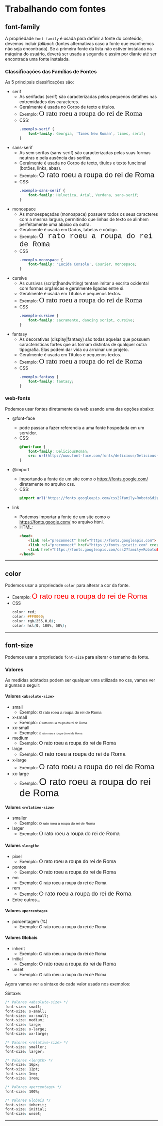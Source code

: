 # Trabalhando com fontes

## font-family

A propriedade `font-family` é usada para definir a fonte do conteúdo, devemos incluir *fallback* (fontes alternativas caso a fonte que escolhemos não seja encontrada). Se a primeira fonte da lista não estiver instalada na máquina do usuário, deverá ser usada a segunda e assim por diante até ser encontrada uma fonte instalada. 

### Classificações das Famílias de Fontes

As 5 principais classificações são:

* serif  
    * As serifadas (serif) são caracterizadas pelos pequenos detalhes nas extremidades dos caracteres.
    * Geralmente é usada no Corpo de texto e títulos.
    * Exemplo: <span style="font-family: Georgia, 'Times New Roman', times, serif; font-size: 1.5rem;">O rato roeu a roupa do rei de Roma</span>
    * CSS:
        ```css
        .exemplo-serif {
            font-family: Georgia, 'Times New Roman', times, serif;
        }
        ```
* sans-serif  
    * As sem serifas (sans-serif) são caracterizadas pelas suas formas neutras e pela ausência das serifas.
    * Geralmente é usada no Corpo de texto, títulos e texto funcional (botões, links, abas).
    * Exemplo: <span style="font-family: Helvetica, Arial, Verdana, sans-serif; font-size: 1.5rem">O rato roeu a roupa do rei de Roma</span>
    * CSS:
        ```css
        .exemplo-sans-serif {
            font-family: Helvetica, Arial, Verdana, sans-serif;
        }
        ```
* monospace  
    * As monoespaçadas (monospace) possuem todos os seus caracteres com a mesma largura, permitindo que linhas de texto se alinhem perfeitamente uma abaixo da outra.
    * Geralmente é usada em Dados, tabelas e código.
    * Exemplo: <span style="font-family: 'Lucida Console', Courier, monospace; font-size: 1.5rem">O rato roeu a roupa do rei de Roma</span>
    * CSS
        ```css
        .exemplo-monospace {
            font-family: 'Lucida Console', Courier, monospace;
        }
        ```
* cursive  
    * As cursivas (script|handwriting) tentam imitar a escrita ocidental com formas orgânicas e geralmente ligadas entre si.
    * Geralmente é usada em Títulos e pequenos textos.
    * Exemplo: <span style="font-family: sacramento, dancing script, cursive; font-size: 1.5rem">O rato roeu a roupa do rei de Roma</span>
    * CSS
        ```css
        .exemplo-cursive {
            font-family: sacramento, dancing script, cursive;
        }
        ```
* fantasy  
    * As decorativas (display|fantasy) são todas aquelas que possuem características fortes que as tornam distintas de qualquer outra tipografia. Elas podem dar vida ou arruinar um projeto.
    * Geralmente é usada em Títulos e pequenos textos.  
    * Exemplo: <span style="font-family: fantasy; font-size: 1.5rem">O rato roeu a roupa do rei de Roma</span>
    * CSS
        ```css
        .exemplo-fantasy {
            font-family: fantasy;
        }
        ```

### web-fonts

Podemos usar fontes diretamente da web usando uma das opções abaixo:
* @font-face
    * pode passar a fazer referencia a uma fonte hospedada em um servidor.
    * CSS:
        ```css
        @font-face {
            font-family: DeliciousRoman;
            src: url(http://www.font-face.com/fonts/delicious/Delicious-Roman.otf);
        }
        ```
* @import
    * Importando a fonte de um site como o https://fonts.google.com/ diretamente no arquivo css.
    * CSS:
        ```css
        @import url('https://fonts.googleapis.com/css2?family=Roboto&display=swap');
        ```

* link
    * Podemos importar a fonte de um site como o https://fonts.google.com/ no arquivo html.
    * HTML:
        ```html
        <head>
            <link rel="preconnect" href="https://fonts.googleapis.com">
            <link rel="preconnect" href="https://fonts.gstatic.com" crossorigin>
            <link href="https://fonts.googleapis.com/css2?family=Roboto&display=swap" rel="stylesheet">
        </head>
        ```

---

## color

Podemos usar a propriedade `color` para alterar a cor da fonte.

* Exemplo: <span style="font-family: Helvetica, Arial, Verdana, sans-serif; font-size: 1.5rem; color: red;">O rato roeu a roupa do rei de Roma</span>
* CSS
    ```css
    color: red;
    color: #FF0000;
    color: rgb(255,0,0);
    color: hsl(0, 100%, 50%);
    ```

---

## font-size

Podemos usar a propriedade `font-size` para alterar o tamanho da fonte.

### Valores

As medidas adotados podem ser qualquer uma utilizada no css, vamos ver algumas a seguir:

#### Valores `<absolute-size>`
* small
    * Exemplo: <span style="font-family: Helvetica, Arial, Verdana, sans-serif; font-size: small;">O rato roeu a roupa do rei de Roma</span>
* x-small
    * Exemplo: <span style="font-family: Helvetica, Arial, Verdana, sans-serif; font-size: x-small;">O rato roeu a roupa do rei de Roma</span>
* xx-small
    * Exemplo: <span style="font-family: Helvetica, Arial, Verdana, sans-serif; font-size: xx-small;">O rato roeu a roupa do rei de Roma</span>
* medium
    * Exemplo: <span style="font-family: Helvetica, Arial, Verdana, sans-serif; font-size: medium;">O rato roeu a roupa do rei de Roma</span>
* large
    * Exemplo: <span style="font-family: Helvetica, Arial, Verdana, sans-serif; font-size: large;">O rato roeu a roupa do rei de Roma</span>
* x-large
    * Exemplo: <span style="font-family: Helvetica, Arial, Verdana, sans-serif; font-size: x-large;">O rato roeu a roupa do rei de Roma</span>
* xx-large
    * Exemplo: <span style="font-family: Helvetica, Arial, Verdana, sans-serif; font-size: xx-large;">O rato roeu a roupa do rei de Roma</span>

#### Valores `<relative-size>`
* smaller
    * Exemplo: <span style="font-family: Helvetica, Arial, Verdana, sans-serif; font-size: smaller;">O rato roeu a roupa do rei de Roma</span>
* larger
    * Exemplo: <span style="font-family: Helvetica, Arial, Verdana, sans-serif; font-size: larger;">O rato roeu a roupa do rei de Roma</span>

#### Valores `<length>`
* pixel
    * Exemplo: <span style="font-family: Helvetica, Arial, Verdana, sans-serif; font-size: 16px;">O rato roeu a roupa do rei de Roma</span>
* pontos
    * Exemplo: <span style="font-family: Helvetica, Arial, Verdana, sans-serif; font-size: 12pt;">O rato roeu a roupa do rei de Roma</span>
* em
    * Exemplo: <span style="font-family: Helvetica, Arial, Verdana, sans-serif; font-size: 1em;">O rato roeu a roupa do rei de Roma</span>
* rem
    * Exemplo: <span style="font-family: Helvetica, Arial, Verdana, sans-serif; font-size: 1.2rem;">O rato roeu a roupa do rei de Roma</span>
* Entre outros...

#### Valores `<percentage>`
* porcentagem (%)
    * Exemplo: <span style="font-family: Helvetica, Arial, Verdana, sans-serif; font-size: 100%;">O rato roeu a roupa do rei de Roma</span>

#### Valores Globais
* inherit
    * Exemplo: <span style="font-family: Helvetica, Arial, Verdana, sans-serif; font-size: inherit;">O rato roeu a roupa do rei de Roma</span>
* initial
    * Exemplo: <span style="font-family: Helvetica, Arial, Verdana, sans-serif; font-size: initial;">O rato roeu a roupa do rei de Roma</span>
* unset
    * Exemplo: <span style="font-family: Helvetica, Arial, Verdana, sans-serif; font-size: unset;">O rato roeu a roupa do rei de Roma</span>

Agora vamos ver a sintaxe de cada valor usado nos exemplos:

Sintaxe:

```css
/* Valores <absolute-size> */
font-size: small;
font-size: x-small;
font-size: xx-small;
font-size: medium;
font-size: large;
font-size: x-large;
font-size: xx-large;

/* Valores <relative-size> */
font-size: smaller;
font-size: larger;

/* Valores <length> */
font-size: 16px;
font-size: 12pt;
font-size: 1em;
font-size: 1rem;

/* Valores <percentage> */
font-size: 100%;

/* Valores Globais */
font-size: inherit;
font-size: initial;
font-size: unset;
```

---
